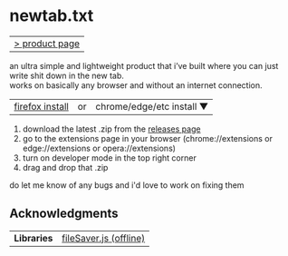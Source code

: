 # newtab.txt

<table>
<tbody>
<tr>
<td><a href="https://newtab.adithya.zip/" target="_blank">> product page</a></td></tr>
</tbody>
</table>


an ultra simple and lightweight product that i’ve built where you can just write shit down in the new tab. \
works on basically any browser and without an internet connection.

<table>
<tbody>
<tr>
  <td><a href="https://addons.mozilla.org/en-GB/firefox/addon/newtab-txt" target="_blank">firefox install</a></td>
  <td> or </td>
<td>chrome/edge/etc install ▼ </td>

</tr>
</tbody>
</table>

1. download the latest .zip from the [releases page](https://github.com/adithyasource/newtab.txt/releases)
2. go to the extensions page in your browser (chrome://extensions or edge://extensions or opera://extensions)
3. turn on developer mode in the top right corner
4. drag and drop that .zip

do let me know of any bugs and i'd love to work on fixing them

## Acknowledgments

<table>
<tbody>
<tr>
<td><b>Libraries</b></td>
<td><a href="https://github.com/eligrey/FileSaver.js" target="_blank">fileSaver.js (offline)</a></td>
</tr>
</tbody>
</table>
